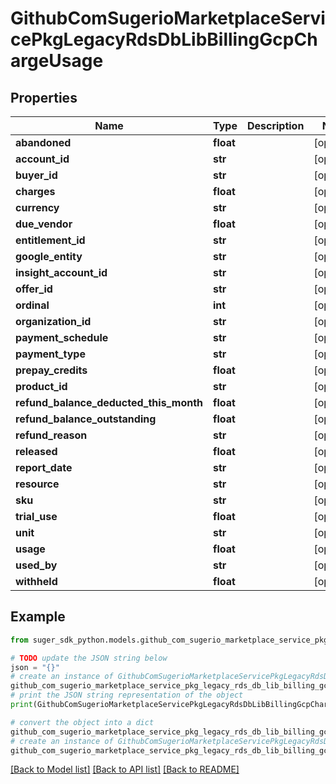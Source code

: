 # GithubComSugerioMarketplaceServicePkgLegacyRdsDbLibBillingGcpChargeUsage


## Properties

Name | Type | Description | Notes
------------ | ------------- | ------------- | -------------
**abandoned** | **float** |  | [optional] 
**account_id** | **str** |  | [optional] 
**buyer_id** | **str** |  | [optional] 
**charges** | **float** |  | [optional] 
**currency** | **str** |  | [optional] 
**due_vendor** | **float** |  | [optional] 
**entitlement_id** | **str** |  | [optional] 
**google_entity** | **str** |  | [optional] 
**insight_account_id** | **str** |  | [optional] 
**offer_id** | **str** |  | [optional] 
**ordinal** | **int** |  | [optional] 
**organization_id** | **str** |  | [optional] 
**payment_schedule** | **str** |  | [optional] 
**payment_type** | **str** |  | [optional] 
**prepay_credits** | **float** |  | [optional] 
**product_id** | **str** |  | [optional] 
**refund_balance_deducted_this_month** | **float** |  | [optional] 
**refund_balance_outstanding** | **float** |  | [optional] 
**refund_reason** | **str** |  | [optional] 
**released** | **float** |  | [optional] 
**report_date** | **str** |  | [optional] 
**resource** | **str** |  | [optional] 
**sku** | **str** |  | [optional] 
**trial_use** | **float** |  | [optional] 
**unit** | **str** |  | [optional] 
**usage** | **float** |  | [optional] 
**used_by** | **str** |  | [optional] 
**withheld** | **float** |  | [optional] 

## Example

```python
from suger_sdk_python.models.github_com_sugerio_marketplace_service_pkg_legacy_rds_db_lib_billing_gcp_charge_usage import GithubComSugerioMarketplaceServicePkgLegacyRdsDbLibBillingGcpChargeUsage

# TODO update the JSON string below
json = "{}"
# create an instance of GithubComSugerioMarketplaceServicePkgLegacyRdsDbLibBillingGcpChargeUsage from a JSON string
github_com_sugerio_marketplace_service_pkg_legacy_rds_db_lib_billing_gcp_charge_usage_instance = GithubComSugerioMarketplaceServicePkgLegacyRdsDbLibBillingGcpChargeUsage.from_json(json)
# print the JSON string representation of the object
print(GithubComSugerioMarketplaceServicePkgLegacyRdsDbLibBillingGcpChargeUsage.to_json())

# convert the object into a dict
github_com_sugerio_marketplace_service_pkg_legacy_rds_db_lib_billing_gcp_charge_usage_dict = github_com_sugerio_marketplace_service_pkg_legacy_rds_db_lib_billing_gcp_charge_usage_instance.to_dict()
# create an instance of GithubComSugerioMarketplaceServicePkgLegacyRdsDbLibBillingGcpChargeUsage from a dict
github_com_sugerio_marketplace_service_pkg_legacy_rds_db_lib_billing_gcp_charge_usage_from_dict = GithubComSugerioMarketplaceServicePkgLegacyRdsDbLibBillingGcpChargeUsage.from_dict(github_com_sugerio_marketplace_service_pkg_legacy_rds_db_lib_billing_gcp_charge_usage_dict)
```
[[Back to Model list]](../README.md#documentation-for-models) [[Back to API list]](../README.md#documentation-for-api-endpoints) [[Back to README]](../README.md)



